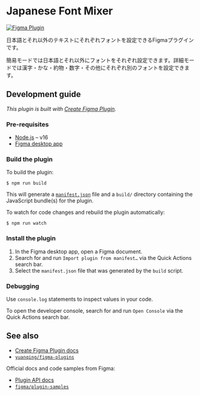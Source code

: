 # Japanese Font Mixer

 [![Figma Plugin](https://img.shields.io/badge/figma-Font%20Mixer-green?cacheSeconds=1800)](https://www.figma.com/community/plugin/1119612117220702803)

 日本語とそれ以外のテキストにそれぞれフォントを設定できるFigmaプラグインです。

 簡易モードでは日本語とそれ以外にフォントをそれぞれ設定できます。詳細モードでは漢字・かな・約物・数字・その他にそれぞれ別のフォントを設定できます。

## Development guide

*This plugin is built with [Create Figma Plugin](https://yuanqing.github.io/create-figma-plugin/).*

### Pre-requisites

- [Node.js](https://nodejs.org) – v16
- [Figma desktop app](https://figma.com/downloads/)

### Build the plugin

To build the plugin:

```
$ npm run build
```

This will generate a [`manifest.json`](https://figma.com/plugin-docs/manifest/) file and a `build/` directory containing the JavaScript bundle(s) for the plugin.

To watch for code changes and rebuild the plugin automatically:

```
$ npm run watch
```

### Install the plugin

1. In the Figma desktop app, open a Figma document.
2. Search for and run `Import plugin from manifest…` via the Quick Actions search bar.
3. Select the `manifest.json` file that was generated by the `build` script.

### Debugging

Use `console.log` statements to inspect values in your code.

To open the developer console, search for and run `Open Console` via the Quick Actions search bar.

## See also

- [Create Figma Plugin docs](https://yuanqing.github.io/create-figma-plugin/)
- [`yuanqing/figma-plugins`](https://github.com/yuanqing/figma-plugins#readme)

Official docs and code samples from Figma:

- [Plugin API docs](https://figma.com/plugin-docs/)
- [`figma/plugin-samples`](https://github.com/figma/plugin-samples#readme)